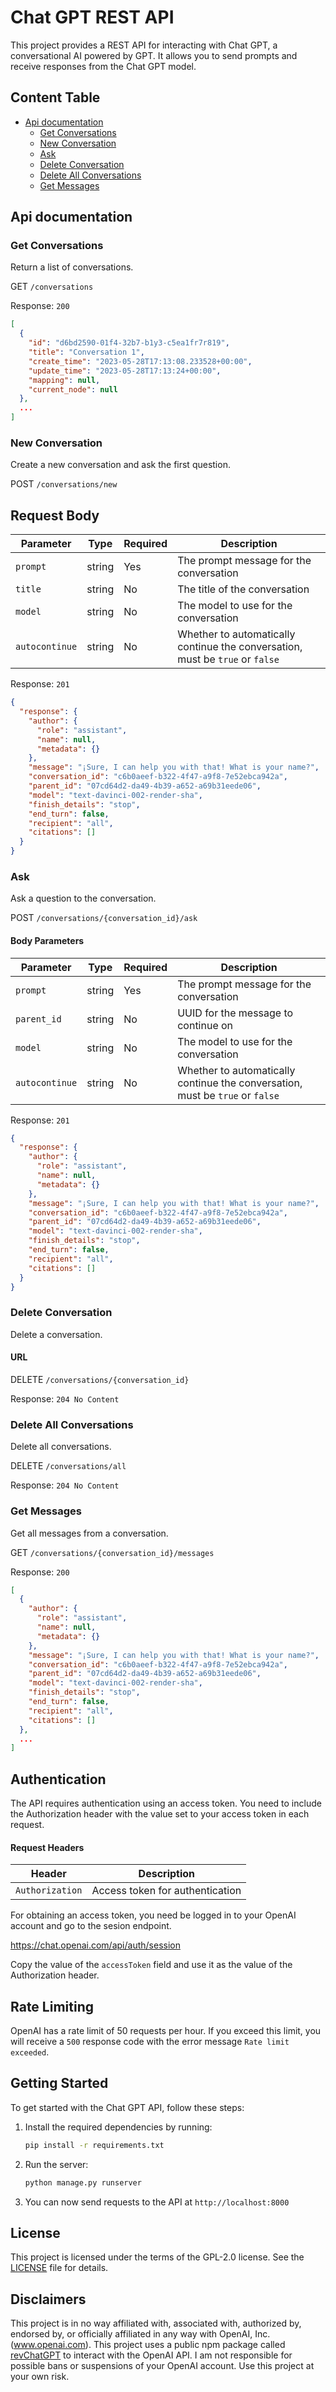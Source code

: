 # Chat GPT REST API

This project provides a REST API for interacting with Chat GPT, a conversational AI powered by GPT. It allows you to send prompts and receive responses from the Chat GPT model.


## Content Table
- [Api documentation](#api-documentation)
  - [Get Conversations](#get-conversations)
  - [New Conversation](#new-conversation)
  - [Ask](#ask)
  - [Delete Conversation](#delete-conversation)
  - [Delete All Conversations](#delete-all-conversations)
  - [Get Messages](#get-messages)



## Api documentation

### Get Conversations

Return a list of conversations.

GET `/conversations`

Response: `200`
```json
[
  {
    "id": "d6bd2590-01f4-32b7-b1y3-c5ea1fr7r819",
    "title": "Conversation 1",
    "create_time": "2023-05-28T17:13:08.233528+00:00",
    "update_time": "2023-05-28T17:13:24+00:00",
    "mapping": null,
    "current_node": null
  },
  ...
]
```
### New Conversation

Create a new conversation and ask the first question.

POST `/conversations/new`

## Request Body

| Parameter        | Type   | Required | Description                            |
|------------------|--------|----------|----------------------------------------|
| `prompt`         | string | Yes      | The prompt message for the conversation |
| `title`          | string | No       | The title of the conversation |
| `model`          | string | No       | The model to use for the conversation |
| `autocontinue`   | string | No       | Whether to automatically continue the conversation, must be `true` or `false` |

Response: `201`
```json
{
  "response": {
    "author": {
      "role": "assistant",
      "name": null,
      "metadata": {}
    },
    "message": "¡Sure, I can help you with that! What is your name?",
    "conversation_id": "c6b0aeef-b322-4f47-a9f8-7e52ebca942a",
    "parent_id": "07cd64d2-da49-4b39-a652-a69b31eede06",
    "model": "text-davinci-002-render-sha",
    "finish_details": "stop",
    "end_turn": false,
    "recipient": "all",
    "citations": []
  }
}
```

### Ask

Ask a question to the conversation.

POST `/conversations/{conversation_id}/ask`

#### Body Parameters

| Parameter        | Type   | Required | Description                            |
|------------------|--------|----------|----------------------------------------|
| `prompt`         | string | Yes      | The prompt message for the conversation |
| `parent_id`      | string | No       | UUID for the message to continue on |
| `model`          | string | No       | The model to use for the conversation |
| `autocontinue`   | string | No       | Whether to automatically continue the conversation, must be `true` or `false` |


Response: `201`
```json
{
  "response": {
    "author": {
      "role": "assistant",
      "name": null,
      "metadata": {}
    },
    "message": "¡Sure, I can help you with that! What is your name?",
    "conversation_id": "c6b0aeef-b322-4f47-a9f8-7e52ebca942a",
    "parent_id": "07cd64d2-da49-4b39-a652-a69b31eede06",
    "model": "text-davinci-002-render-sha",
    "finish_details": "stop",
    "end_turn": false,
    "recipient": "all",
    "citations": []
  }
}
```

### Delete Conversation

Delete a conversation.
#### URL

DELETE `/conversations/{conversation_id}`

Response: `204 No Content`


### Delete All Conversations

Delete all conversations.

DELETE `/conversations/all`

Response: `204 No Content`

### Get Messages

Get all messages from a conversation.

GET `/conversations/{conversation_id}/messages`

Response: `200`
```json
[
  {
    "author": {
      "role": "assistant",
      "name": null,
      "metadata": {}
    },
    "message": "¡Sure, I can help you with that! What is your name?",
    "conversation_id": "c6b0aeef-b322-4f47-a9f8-7e52ebca942a",
    "parent_id": "07cd64d2-da49-4b39-a652-a69b31eede06",
    "model": "text-davinci-002-render-sha",
    "finish_details": "stop",
    "end_turn": false,
    "recipient": "all",
    "citations": []
  },
  ...
]
```

## Authentication
The API requires authentication using an access token. You need to include the Authorization header with the value set to your access token in each request.
#### Request Headers

| Header          | Description                           |
|-----------------|---------------------------------------|
| `Authorization` | Access token for authentication       |

For obtaining an access token, you need be logged in to your OpenAI account and go to the sesion endpoint.

https://chat.openai.com/api/auth/session

Copy the value of the `accessToken` field and use it as the value of the Authorization header.

## Rate Limiting

OpenAI has a rate limit of 50 requests per hour. If you exceed this limit, you will receive a `500` response code with the error message `Rate limit exceeded`.

## Getting Started

To get started with the Chat GPT API, follow these steps:

1. Install the required dependencies by running:
    ```bash
    pip install -r requirements.txt
    ```

2. Run the server:
    ```bash
    python manage.py runserver
    ```

3. You can now send requests to the API at `http://localhost:8000`


## License

This project is licensed under the terms of the GPL-2.0 license. See the [LICENSE](LICENSE) file for details.

## Disclaimers

This project is in no way affiliated with, associated with, authorized by, endorsed by, or officially affiliated in any way with OpenAI, Inc. (www.openai.com).
This project uses a public npm package called [revChatGPT](https://github.com/acheong08/ChatGPT) to interact with the OpenAI API.
I am not responsible for possible bans or suspensions of your OpenAI account. Use this project at your own risk.
